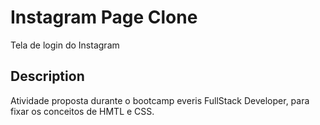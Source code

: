 # Instagram Page Clone

Tela de login do Instagram

## Description

Atividade proposta durante o bootcamp everis FullStack Developer, para fixar os conceitos de HMTL e CSS.
